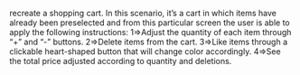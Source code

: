 recreate a shopping cart. In this scenario, it’s a cart in which items have already been preselected and from this particular screen the user is able to apply the following instructions:
1=>Adjust the quantity of each item through  “+” and “-” buttons.
2=>Delete items from the cart.
3=>Like items through a clickable heart-shaped button that will change color accordingly.
4=>See the total price adjusted according to quantity and deletions.